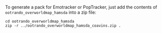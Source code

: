To generate a pack for Emotracker or PopTracker, just add the contents of `ootrando_overworldmap_hamsda` into a zip file:

    cd ootrando_overworldmap_hamsda
    zip -r ../ootrando_overworldmap_hamsda_coavins.zip .

